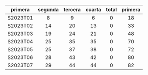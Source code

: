 |  primera  |  segunda  |  tercera  |  cuarta  |  total  |  primera  |
|:---------:|:---------:|:---------:|:--------:|:-------:|:---------:|
| S2023T01  |     8     |     9     |    6     |    0    |    18     |
| S2023T02  |    14     |    20     |    13    |    0    |    33     |
| S2023T03  |    19     |    24     |    21    |    0    |    48     |
| S2023T04  |    25     |    35     |    35    |    0    |    70     |
| S2023T05  |    25     |    37     |    38    |    0    |    72     |
| S2023T06  |    28     |    43     |    42    |    0    |    80     |
| S2023T07  |    29     |    44     |    44    |    0    |    82     |